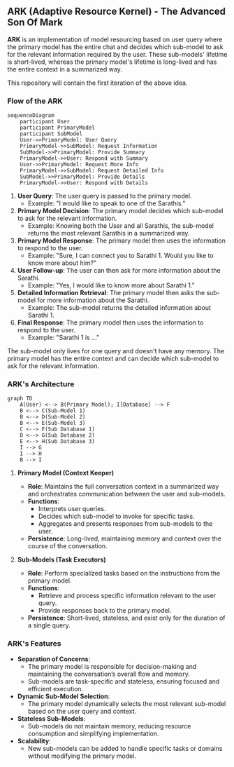 ## ARK (Adaptive Resource Kernel) - The Advanced Son Of Mark

**ARK** is an implementation of model resourcing based on user query where the primary model has the entire chat and decides which sub-model to ask for the relevant information required by the user. These sub-models' lifetime is short-lived, whereas the primary model's lifetime is long-lived and has the entire context in a summarized way.

This repository will contain the first iteration of the above idea.

### Flow of the ARK

```mermaid
sequenceDiagram
    participant User
    participant PrimaryModel
    participant SubModel
    User->>PrimaryModel: User Query
    PrimaryModel->>SubModel: Request Information
    SubModel->>PrimaryModel: Provide Summary
    PrimaryModel->>User: Respond with Summary
    User->>PrimaryModel: Request More Info
    PrimaryModel->>SubModel: Request Detailed Info
    SubModel->>PrimaryModel: Provide Details
    PrimaryModel->>User: Respond with Details
```

1. **User Query**: The user query is passed to the primary model.
   - Example: "I would like to speak to one of the Sarathis."
2. **Primary Model Decision**: The primary model decides which sub-model to ask for the relevant information.
   - Example: Knowing both the User and all Sarathis, the sub-model returns the most relevant Sarathis in a summarized way.
3. **Primary Model Response**: The primary model then uses the information to respond to the user.
   - Example: "Sure, I can connect you to Sarathi 1. Would you like to know more about him?"
4. **User Follow-up**: The user can then ask for more information about the Sarathi.
   - Example: "Yes, I would like to know more about Sarathi 1."
5. **Detailed Information Retrieval**: The primary model then asks the sub-model for more information about the Sarathi.
   - Example: The sub-model returns the detailed information about Sarathi 1.
6. **Final Response**: The primary model then uses the information to respond to the user.
   - Example: "Sarathi 1 is ..."

The sub-model only lives for one query and doesn't have any memory. The primary model has the entire context and can decide which sub-model to ask for the relevant information.

### ARK's Architecture

```mermaid
graph TD
    A(User) <--> B(Primary Model); I[Database] --> F
    B <--> C(Sub-Model 1)
    B <--> D(Sub-Model 2)
    B <--> E(Sub-Model 3)
    C <--> F(Sub Database 1)
    D <--> G(Sub Database 2)
    E <--> H(Sub Database 3)
    I --> G
    I --> H
    B --> I
```

1. **Primary Model (Context Keeper)**
   - **Role**: Maintains the full conversation context in a summarized way and orchestrates communication between the user and sub-models.
   - **Functions**:
     - Interprets user queries.
     - Decides which sub-model to invoke for specific tasks.
     - Aggregates and presents responses from sub-models to the user.
   - **Persistence**: Long-lived, maintaining memory and context over the course of the conversation.

2. **Sub-Models (Task Executors)**
   - **Role**: Perform specialized tasks based on the instructions from the primary model.
   - **Functions**:
     - Retrieve and process specific information relevant to the user query.
     - Provide responses back to the primary model.
   - **Persistence**: Short-lived, stateless, and exist only for the duration of a single query.

### ARK's Features

- **Separation of Concerns**:
  - The primary model is responsible for decision-making and maintaining the conversation’s overall flow and memory.
  - Sub-models are task-specific and stateless, ensuring focused and efficient execution.
- **Dynamic Sub-Model Selection**:
  - The primary model dynamically selects the most relevant sub-model based on the user query and context.
- **Stateless Sub-Models**:
  - Sub-models do not maintain memory, reducing resource consumption and simplifying implementation.
- **Scalability**:
  - New sub-models can be added to handle specific tasks or domains without modifying the primary model.
